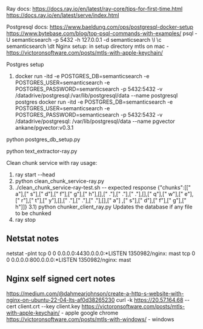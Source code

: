 Ray docs:
https://docs.ray.io/en/latest/ray-core/tips-for-first-time.html
https://docs.ray.io/en/latest/serve/index.html

Postgresql docs:
https://www.baeldung.com/ops/postgresql-docker-setup
https://www.bytebase.com/blog/top-psql-commands-with-examples/
psql -U semanticsearch -p 5432 -h 127.0.0.1 -d semanticsearch
\l
\c semanticsearch
\dt 
Nginx setup:
in setup directory
mtls on mac - https://victoronsoftware.com/posts/mtls-with-apple-keychain/

Postgres setup
1) docker run -itd -e POSTGRES_DB=semanticsearch -e POSTGRES_USER=semanticsearch -e POSTGRES_PASSWORD=semanticsearch -p 5432:5432 -v /datadrive/postgresql:/var/lib/postgresql/data --name postgresql postgres
docker run -itd -e POSTGRES_DB=semanticsearch -e POSTGRES_USER=semanticsearch -e POSTGRES_PASSWORD=semanticsearch -p 5432:5432 -v /datadrive/postgresql:
/var/lib/postgresql/data --name pgvector ankane/pgvector:v0.3.1

python postgres_db_setup.py

python text_extractor-ray.py

Clean chunk service with ray usage:
1) ray start --head
2) python clean_chunk_service-ray.py
3) ./clean_chunk_service-ray-test.sh
-- expected response
{"chunks":[[" a"],[" s"],[" d"],[" f"],[" g"],[" h"],[],[" ."],[" ."],[" ."],[],[" q"],[" w"],[" e"],[" r"],[" t"],[" y"],[],[" ."],[" ."],[" ."],[],[" a"]
,[" s"],[" d"],[" f"],[" g"],[" h"]]}
3.1) python chunker_client_ray.py 
    Updates the database if any file to be chunked
4) ray stop

Netstat notes
-------------
netstat -plnt
tcp        0      0 0.0.0.0:4430.0.0.0:*LISTEN      1350982/nginx: mast
tcp        0      0 0.0.0.0:800.0.0.0:*LISTEN      1350982/nginx: mast

Nginx self signed cert notes
----------------------------
https://medium.com/@dahmearjohnson/create-a-http-s-website-with-nginx-on-ubuntu-22-04-lts-af0d38265230
curl -k https://20.57.164.68 --cert client.crt --key client.key
https://victoronsoftware.com/posts/mtls-with-apple-keychain/ - apple google chrome
https://victoronsoftware.com/posts/mtls-with-windows/ - windows 
